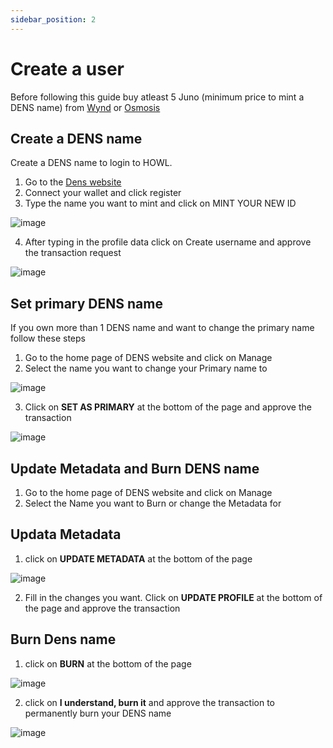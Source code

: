 ```yaml
---
sidebar_position: 2
---
```


# Create a user

Before following this guide buy atleast 5 Juno (minimum price to mint a DENS name) from [Wynd](https://app.wynddao.com/swap) or [Osmosis](https://app.osmosis.zone/?from=OSMO&to=JUNO) 

## Create a DENS name

Create a DENS name to login to HOWL.

1. Go to the [Dens website](https://dens.sh/)
2. Connect your wallet and click register
3. Type the name you want to mint and click on MINT YOUR NEW ID

![image](/img/188882982-39d6b38b-1cf4-454f-be72-b7f1158ffd94.png)

4. After typing in the profile data click on Create username and approve the transaction request

![image](/img/188883781-6e573e00-624b-446c-85d0-e5bcf2551bc2.png)

## Set primary DENS name

If you own more than 1 DENS name and want to change the primary name follow these steps 

1. Go to the home page of DENS website and click on Manage
2. Select the name you want to change your Primary name to

![image](/img/188899489-4d146ff7-b1ca-42a3-a2b4-8089c878e1f8.png)

3. Click on **SET AS PRIMARY** at the bottom of the page and approve the transaction 

![image](/img/188899164-6399c5dc-b27b-4b75-901c-077a6254bb70.png)

## Update Metadata and Burn DENS name

1. Go to the home page of DENS website and click on Manage
2. Select the Name you want to Burn or change the Metadata for

## Updata Metadata

1. click on **UPDATE METADATA** at the bottom of the page

![image](/img/188898579-dd3e8a5f-d089-4369-b8e8-d52a9477cf05.png)

2. Fill in the changes you want. Click on **UPDATE PROFILE** at the bottom of the page and approve the transaction

## Burn Dens name

1. click on **BURN** at the bottom of the page 

![image](/img/188901328-74c2286a-3e2b-4210-9798-b6e1b03637cd.png)

2. click on **I understand, burn it** and approve the transaction to permanently burn your DENS name 

![image](/img/188901530-20a182aa-c782-499a-aef6-ca1dc1579f01.png)
